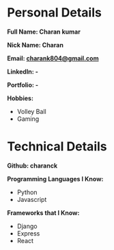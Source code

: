 # Personal Details
**Full Name: Charan kumar**

**Nick Name: Charan**

**Email: charank804@gmail.com**

**LinkedIn: -**

**Portfolio: -**

**Hobbies:**
- Volley Ball
- Gaming


# Technical Details
**Github: charanck** 

**Programming Languages I Know:** 
- Python
- Javascript

**Frameworks that I Know:** 
- Django
- Express
- React

